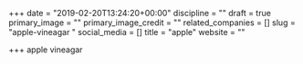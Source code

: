+++
date = "2019-02-20T13:24:20+00:00"
discipline = ""
draft = true
primary_image = ""
primary_image_credit = ""
related_companies = []
slug = "apple-vineagar "
social_media = []
title = "apple"
website = ""

+++
apple vineagar 